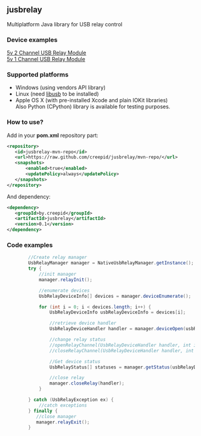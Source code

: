 ## jusbrelay ##

Multiplatform Java library for USB relay control

### Device examples ###

[5v 2 Channel USB Relay Module](http://www.amazon.com/Channel-Module-Programmable-Computer-Control/dp/B00NXLT6ZS/ref=sr_1_14?ie=UTF8&qid=1450713845&sr=8-14&keywords=usb+relay)<br>
[5v 1 Channel USB Relay Module](http://www.amazon.com/Channel-Module-Programmable-Computer-Control/dp/B00NXLN32U/ref=sr_1_4?ie=UTF8&qid=1450713845&sr=8-4&keywords=usb+relay)

### Supported platforms ###
- Windows (using vendors API library)
- Linux (need [libusb](http://www.libusb.org/) to be installed)
- Apple OS X (with pre-installed Xcode and plain IOKit libraries)
<br>Also Python (CPython) library is available for testing purposes.

### How to use? ###
Add in your **pom.xml** repository part:

```xml
<repository>
   <id>jusbrelay-mvn-repo</id>
   <url>https://raw.github.com/creepid/jusbrelay/mvn-repo/</url>
   <snapshots>
       <enabled>true</enabled>
       <updatePolicy>always</updatePolicy>
   </snapshots>
</repository>
```
And dependency:
```xml
<dependency>
   <groupId>by.creepid</groupId>
   <artifactId>jusbrelay</artifactId>
   <version>0.1</version>
</dependency>
```
### Code examples ###

```JAVA
		//Create relay manager
 		UsbRelayManager manager = NativeUsbRelayManager.getInstance();
        try {
			//init manager
            manager.relayInit();

			//enumerate devices 
            UsbRelayDeviceInfo[] devices = manager.deviceEnumerate();

            for (int i = 0; i < devices.length; i++) {
                UsbRelayDeviceInfo usbRelayDeviceInfo = devices[i];

				//retrieve device handler            
                UsbRelayDeviceHandler handler = manager.deviceOpen(usbRelayDeviceInfo.getSerialNumber());

                //change relay status
				//openRelayChannel(UsbRelayDeviceHandler handler, int index); - for turning on, index - channel number
				//closeRelayChannel(UsbRelayDeviceHandler handler, int index) - for turning off, index - channel number

				//Get device status
                UsbRelayStatus[] statuses = manager.getStatus(usbRelayDeviceInfo.getSerialNumber(), handler);

				//close relay
                manager.closeRelay(handler);
            }

        } catch (UsbRelayException ex) {
            //catch exceptions
        } finally {
		   //close manager
           manager.relayExit();
        }
```
